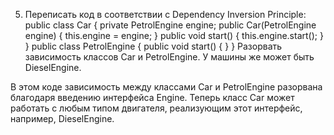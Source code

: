 5) Переписать код в соответствии с Dependency Inversion Principle:
public class Car {
private PetrolEngine engine;
public Car(PetrolEngine engine) {
this.engine = engine;
}
public void start() {
this.engine.start();
}
}
public class PetrolEngine {
public void start() {
}
}
Разорвать зависимость классов Car и PetrolEngine. У машины же может быть DieselEngine.

В этом коде зависимость между классами Car и PetrolEngine разорвана благодаря введению интерфейса Engine. 
Теперь класс Car может работать с любым типом двигателя, реализующим этот интерфейс, например, DieselEngine.